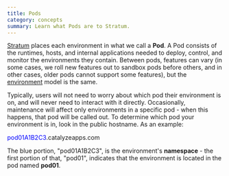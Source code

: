 ```yaml
---
title: Pods
category: concepts
summary: Learn what Pods are to Stratum.
---
```


[Stratum](https://catalyze.io/stratum) places each environment in what we call a **Pod**. A Pod consists of the runtimes, hosts, and internal applications needed to deploy, control, and monitor the environments they contain. Between pods, features can vary (in some cases, we roll new features out to sandbox pods before others, and in other cases, older pods cannot support some features), but the [environment](/stratum/articles/concepts/environments) model is the same.

Typically, users will not need to worry about which pod their environment is on, and will never need to interact with it directly. Occasionally, maintenance will affect only environments in a specific pod - when this happens, that pod will be called out. To determine which pod your environment is in, look in the public hostname. As an example:

<span style="color: blue">pod01A1B2C3</span>.catalyzeapps.com

The blue portion, "pod01A1B2C3", is the environment's **namespace** - the first portion of that, "pod01", indicates that the environment is located in the pod named **pod01**.
